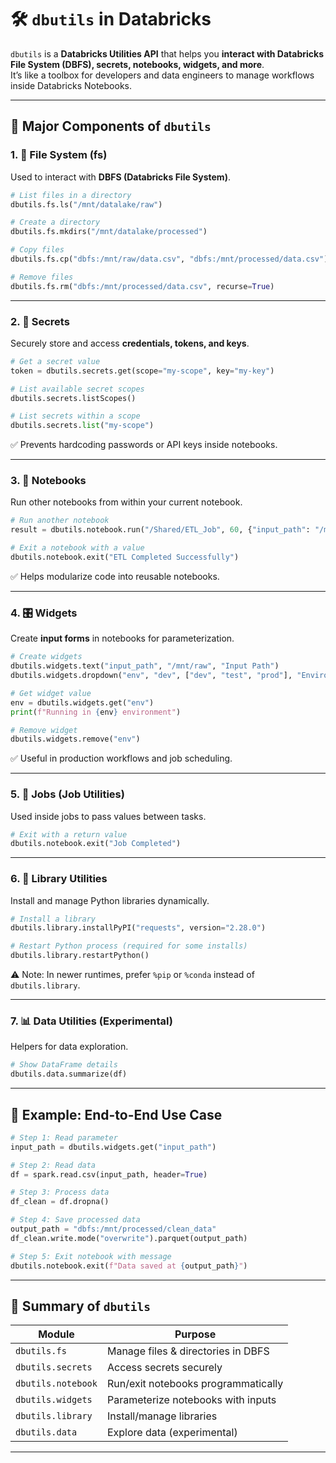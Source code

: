  # 🛠️ `dbutils` in Databricks  

`dbutils` is a **Databricks Utilities API** that helps you **interact with Databricks File System (DBFS), secrets, notebooks, widgets, and more**.  
It’s like a toolbox for developers and data engineers to manage workflows inside Databricks Notebooks.  

---

## 🔹 Major Components of `dbutils`

### 1. 📂 **File System (fs)**  
Used to interact with **DBFS (Databricks File System)**.  

```python
# List files in a directory
dbutils.fs.ls("/mnt/datalake/raw")

# Create a directory
dbutils.fs.mkdirs("/mnt/datalake/processed")

# Copy files
dbutils.fs.cp("dbfs:/mnt/raw/data.csv", "dbfs:/mnt/processed/data.csv")

# Remove files
dbutils.fs.rm("dbfs:/mnt/processed/data.csv", recurse=True)
````

---

### 2. 🔑 **Secrets**

Securely store and access **credentials, tokens, and keys**.

```python
# Get a secret value
token = dbutils.secrets.get(scope="my-scope", key="my-key")

# List available secret scopes
dbutils.secrets.listScopes()

# List secrets within a scope
dbutils.secrets.list("my-scope")
```

✅ Prevents hardcoding passwords or API keys inside notebooks.

---

### 3. 📒 **Notebooks**

Run other notebooks from within your current notebook.

```python
# Run another notebook
result = dbutils.notebook.run("/Shared/ETL_Job", 60, {"input_path": "/mnt/raw"})

# Exit a notebook with a value
dbutils.notebook.exit("ETL Completed Successfully")
```

✅ Helps modularize code into reusable notebooks.

---

### 4. 🎛️ **Widgets**

Create **input forms** in notebooks for parameterization.

```python
# Create widgets
dbutils.widgets.text("input_path", "/mnt/raw", "Input Path")
dbutils.widgets.dropdown("env", "dev", ["dev", "test", "prod"], "Environment")

# Get widget value
env = dbutils.widgets.get("env")
print(f"Running in {env} environment")

# Remove widget
dbutils.widgets.remove("env")
```

✅ Useful in production workflows and job scheduling.

---

### 5. 📜 **Jobs (Job Utilities)**

Used inside jobs to pass values between tasks.

```python
# Exit with a return value
dbutils.notebook.exit("Job Completed")
```

---

### 6. 📑 **Library Utilities**

Install and manage Python libraries dynamically.

```python
# Install a library
dbutils.library.installPyPI("requests", version="2.28.0")

# Restart Python process (required for some installs)
dbutils.library.restartPython()
```

⚠️ Note: In newer runtimes, prefer `%pip` or `%conda` instead of `dbutils.library`.

---

### 7. 📊 **Data Utilities (Experimental)**

Helpers for data exploration.

```python
# Show DataFrame details
dbutils.data.summarize(df)
```

---

## 🔎 Example: End-to-End Use Case

```python
# Step 1: Read parameter
input_path = dbutils.widgets.get("input_path")

# Step 2: Read data
df = spark.read.csv(input_path, header=True)

# Step 3: Process data
df_clean = df.dropna()

# Step 4: Save processed data
output_path = "dbfs:/mnt/processed/clean_data"
df_clean.write.mode("overwrite").parquet(output_path)

# Step 5: Exit notebook with message
dbutils.notebook.exit(f"Data saved at {output_path}")
```

---

## 📌 Summary of `dbutils`

| Module             | Purpose                             |
| ------------------ | ----------------------------------- |
| `dbutils.fs`       | Manage files & directories in DBFS  |
| `dbutils.secrets`  | Access secrets securely             |
| `dbutils.notebook` | Run/exit notebooks programmatically |
| `dbutils.widgets`  | Parameterize notebooks with inputs  |
| `dbutils.library`  | Install/manage libraries            |
| `dbutils.data`     | Explore data (experimental)         |

---